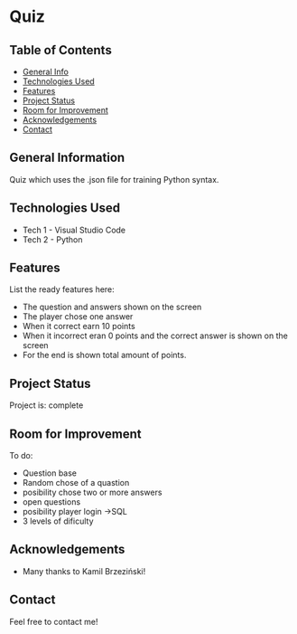# Quiz

## Table of Contents
* [General Info](#general-information)
* [Technologies Used](#technologies-used)
* [Features](#features)
* [Project Status](#project-status)
* [Room for Improvement](#room-for-improvement)
* [Acknowledgements](#acknowledgements)
* [Contact](#contact)

## General Information
Quiz which uses the .json file for training Python syntax.

## Technologies Used
- Tech 1 - Visual Studio Code
- Tech 2 - Python 

## Features
List the ready features here:
- The question and answers shown on the screen
- The player chose one answer
- When it correct earn 10 points
- When it incorrect eran 0 points and the correct answer is shown on the screen
- For the end is shown total amount of points.

## Project Status
Project is: complete

## Room for Improvement

To do:
- Question base
- Random chose of a quastion
- posibility chose two or more answers
- open questions
- posibility player login ->SQL
- 3 levels of dificulty 


## Acknowledgements
- Many thanks to Kamil Brzeziński!


## Contact
Feel free to contact me!


